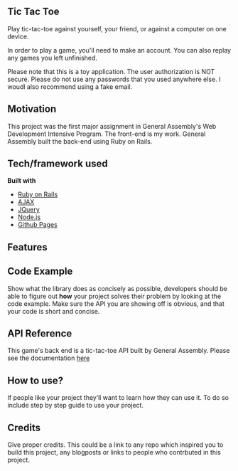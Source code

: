 ## Tic Tac Toe
Play tic-tac-toe against yourself, your friend, or against a computer on one
device.

In order to play a game, you'll need to make an account. You can also replay any
games you left unfinished.

Please note that this is a toy application. The user authorization is NOT secure.
Please do not use any passwords that you used anywhere else. I woudl also
recommend using a fake email.

## Motivation
This project was the first major assignment in General Assembly's Web Development
Intensive Program. The front-end is my work. General Assembly built the back-end using
Ruby on Rails.

## Tech/framework used

<b>Built with</b>
- [Ruby on Rails](https://rubyonrails.org/)
- [AJAX](https://api.jquery.com/category/ajax/)
- [JQuery](https://jquery.com/)
- [Node.js](https://nodejs.org/en/)
- [Github Pages](https://pages.github.com/)

## Features


## Code Example
Show what the library does as concisely as possible, developers should be able to figure out **how** your project solves their problem by looking at the code example. Make sure the API you are showing off is obvious, and that your code is short and concise.

## API Reference

This game's back end is a tic-tac-toe API built by General Assembly. Please see the documentation [here](https://git.generalassemb.ly/ga-wdi-boston/game-project-api)

## How to use?
If people like your project they’ll want to learn how they can use it. To do so include step by step guide to use your project.

## Credits
Give proper credits. This could be a link to any repo which inspired you to build this project, any blogposts or links to people who contrbuted in this project.
